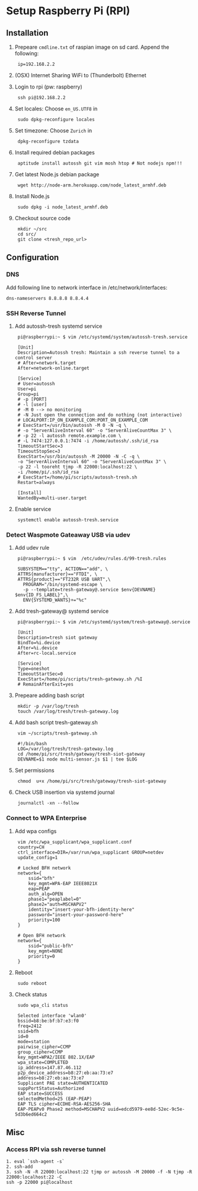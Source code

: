 # Setup Raspberry Pi (RPI)

## Installation

1. Prepeare `cmdline.txt` of raspian image on sd card. Append the following:
        
        ip=192.168.2.2
2. (OSX) Internet Sharing WiFi to (Thunderbolt) Ethernet
3. Login to rpi (pw: raspberry)

        ssh pi@192.168.2.2
4. Set locales: Choose `en_US.UTF8` in

        sudo dpkg-reconfigure locales
5. Set timezone: Choose `Zurich` in

        dpkg-reconfigure tzdata
6. Install required debian packages
        
        aptitude install autossh git vim mosh htop # Not nodejs npm!!!
7. Get latest Node.js debian package
        
        wget http://node-arm.herokuapp.com/node_latest_armhf.deb
8. Install Node.js

        sudo dpkg -i node_latest_armhf.deb
9. Checkout source code

        mkdir ~/src
        cd src/
        git clone <tresh_repo_url>

## Configuration

### DNS
Add following line to network interface in /etc/network/interfaces:
    
    dns-nameservers 8.8.8.8 8.8.4.4

### SSH Reverse Tunnel

1. Add autossh-tresh systemd service

        pi@raspberrypi:~ $ vim /etc/systemd/system/autossh-tresh.service

        [Unit]
        Description=Autossh tresh: Maintain a ssh reverse tunnel to a control server
        # After=network.target
        After=network-online.target
        
        [Service]
        # User=autossh
        User=pi
        Group=pi
        # -p [PORT]
        # -l [user]
        # -M 0 --> no monitoring
        # -N Just open the connection and do nothing (not interactive)
        # LOCALPORT:IP_ON_EXAMPLE_COM:PORT_ON_EXAMPLE_COM
        # ExecStart=/usr/bin/autossh -M 0 -N -q \
        # -o "ServerAliveInterval 60" -o "ServerAliveCountMax 3" \
        # -p 22 -l autossh remote.example.com \
        # -L 7474:127.0.0.1:7474 -i /home/autossh/.ssh/id_rsa
        TimeoutStartSec=3
        TimeoutStopSec=3
        ExecStart=/usr/bin/autossh -M 20000 -N -C -q \
        -o "ServerAliveInterval 60" -o "ServerAliveCountMax 3" \
        -p 22 -l tooreht tjmp -R 22000:localhost:22 \
        -i /home/pi/.ssh/id_rsa
        # ExecStart=/home/pi/scripts/autossh-tresh.sh
        Restart=always
        
        [Install]
        WantedBy=multi-user.target
2. Enable service
        
        systemctl enable autossh-tresh.service

### Detect Waspmote Gateaway USB via udev

1. Add udev rule

        pi@raspberrypi:~ $ vim  /etc/udev/rules.d/99-tresh.rules

        SUBSYSTEM=="tty", ACTION=="add", \
        ATTRS{manufacturer}=="FTDI", \
        ATTRS{product}=="FT232R USB UART",\
          PROGRAM="/bin/systemd-escape \
          -p --template=tresh-gateway@.service $env{DEVNAME} $env{ID_FS_LABEL}",\
          ENV{SYSTEMD_WANTS}+="%c"
2. Add tresh-gateway@ systemd service

        pi@raspberrypi:~ $ vim /etc/systemd/system/tresh-gateway@.service

        [Unit]
        Description=tresh siot gateway
        BindTo=%i.device
        After=%i.device
        After=rc-local.service

        [Service]
        Type=oneshot
        TimeoutStartSec=0
        ExecStart=/home/pi/scripts/tresh-gateway.sh /%I
        # RemainAfterExit=yes
3. Prepeare adding bash script

        mkdir -p /var/log/tresh
        touch /var/log/tresh/tresh-gateway.log
4. Add bash script tresh-gateway.sh

        vim ~/scripts/tresh-gateway.sh

        #!/bin/bash
        LOG=/var/log/tresh/tresh-gateway.log
        cd /home/pi/src/tresh/gateway/tresh-siot-gateway
        DEVNAME=$1 node multi-sensor.js $1 | tee $LOG
6. Set permissions
        
        chmod  u+x /home/pi/src/tresh/gateway/tresh-siot-gateway
7. Check USB insertion via systemd journal

        journalctl -xn --follow

### Connect to WPA Enterprise

1. Add wpa configs

        vim /etc/wpa_supplicant/wpa_supplicant.conf
        country=CH
        ctrl_interface=DIR=/var/run/wpa_supplicant GROUP=netdev
        update_config=1
        
        # Locked BFH network
        network={
            ssid="bfh"
            key_mgmt=WPA-EAP IEEE8021X
            eap=PEAP
            auth_alg=OPEN
            phase1="peaplabel=0"
            phase2="auth=MSCHAPV2"
            identity="insert-your-bfh-identity-here"
            password="insert-your-password-here"
            priority=100
        }
    
        # Open BFH network
        network={
            ssid="public-bfh"
            key_mgmt=NONE
            priority=0
        }
2. Reboot

        sudo reboot
3. Check status

        sudo wpa_cli status

        Selected interface 'wlan0'
        bssid=b8:be:bf:b7:e3:f0
        freq=2412
        ssid=bfh
        id=0
        mode=station
        pairwise_cipher=CCMP
        group_cipher=CCMP
        key_mgmt=WPA2/IEEE 802.1X/EAP
        wpa_state=COMPLETED
        ip_address=147.87.46.112
        p2p_device_address=b8:27:eb:aa:73:e7
        address=b8:27:eb:aa:73:e7
        Supplicant PAE state=AUTHENTICATED
        suppPortStatus=Authorized
        EAP state=SUCCESS
        selectedMethod=25 (EAP-PEAP)
        EAP TLS cipher=ECDHE-RSA-AES256-SHA
        EAP-PEAPv0 Phase2 method=MSCHAPV2 uuid=edcd5979-ee8d-52ec-9c5e-5d3b6ed664c2

## Misc

### Access RPI via ssh reverse tunnel

    1. eval `ssh-agent -s`
    2. ssh-add
    3. ssh -N -R 22000:localhost:22 tjmp or autossh -M 20000 -f -N tjmp -R 22000:localhost:22 -C
    ssh -p 22000 pi@localhost
